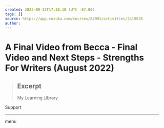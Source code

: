 ```yaml
---
created: 2022-09-12T17:18:10 (UTC -07:00)
tags: []
source: https://app.ruzuku.com/courses/84991/activities/2419628
author: 
---
```


# A Final Video from Becca - Final Video and Next Steps - Strengths For Writers (August 2022)

> ## Excerpt
> My Learning Library


    
    
  Support

---
menu